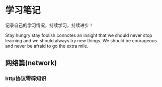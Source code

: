 # 学习笔记

记录自己的学习情况，持续学习，持续进步！

Stay hungry stay foolish connotes an insight that we should never stop learning and we should always try new things. We should be courageous and never be afraid to go the extra mile.


## 网络篇(network)

### http协议零碎知识